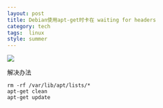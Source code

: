 ```yaml
---
layout: post
title: Debian使用apt-get时卡在 waiting for headers
category: tech
tags:  linux
style: summer
---
```

![](https://cdn.kelu.org/blog/tags/linux.jpg)

解决办法

	rm -rf /var/lib/apt/lists/* 
	apt-get clean
	apt-get update
